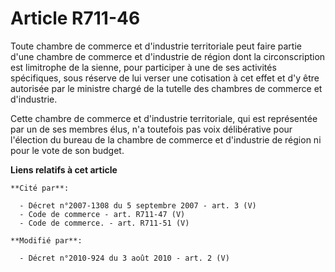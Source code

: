 # Article R711-46

Toute chambre de commerce et d'industrie territoriale peut faire partie d'une chambre de commerce et d'industrie de région
dont la circonscription est limitrophe de la sienne, pour participer à une de ses activités spécifiques, sous réserve de lui
verser une cotisation à cet effet et d'y être autorisée par le ministre chargé de la tutelle des chambres de commerce et
d'industrie. 

Cette chambre de commerce et d'industrie territoriale, qui est représentée par un de ses membres élus, n'a toutefois pas voix
délibérative pour l'élection du bureau de la chambre de commerce et d'industrie de région ni pour le vote de son budget.

**Liens relatifs à cet article**

	**Cité par**:

	  - Décret n°2007-1308 du 5 septembre 2007 - art. 3 (V)
	  - Code de commerce - art. R711-47 (V)
	  - Code de commerce. - art. R711-51 (V)

	**Modifié par**:

	  - Décret n°2010-924 du 3 août 2010 - art. 2 (V)
